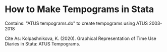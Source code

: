 # How to Make Tempograms in Stata

Contains: "ATUS tempograms.do" to create tempograms using ATUS 2003-2018

Cite As:
Kolpashnikova, K. (2020). Graphical Representation of Time Use Diaries in Stata: ATUS Tempograms.
